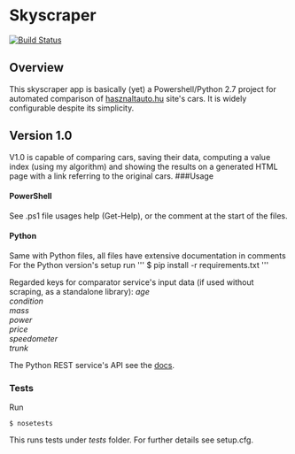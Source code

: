 # Skyscraper

[![Build Status](https://travis-ci.org/amdor/skyscraper.svg?branch=master)](https://travis-ci.org/amdor/skyscraper)
## Overview
This skyscraper app is basically (yet) a Powershell/Python 2.7 project for automated comparison of [hasznaltauto.hu](http://hasznaltauto.hu) site's cars. It is widely configurable despite its simplicity.
## Version 1.0
V1.0 is capable of comparing cars, saving their data, computing a value index (using my algorithm) and showing the results on a generated HTML page with a link referring to the original cars.
###Usage
#### PowerShell
See .ps1 file usages help (Get-Help), or the comment at the start of the files.
#### Python
Same with Python files, all files have extensive documentation in comments
For the Python version's setup run
'''
$ pip install -r requirements.txt
'''

Regarded keys for comparator service's input data (if used without scraping, as a standalone library):
*age* <br/>
*condition* <br/>
*mass* <br/>
*power* <br/>
*price* <br/>
*speedometer* <br/>
*trunk* <br/>

The Python REST service's API see the [docs](https://github.com/amdor/skyscraper/tree/master/docs).

### Tests
Run
```
$ nosetests
```
This runs tests under *tests* folder. For further details see setup.cfg.
